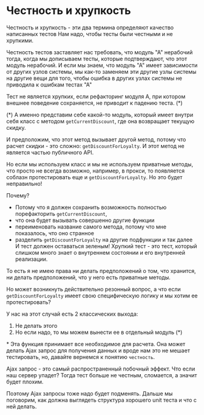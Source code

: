# Честность и хрупкость

Честность и хрупкость - эти два термина определяют качество написанных тестов
Нам надо, чтобы тесты были честными и не хрупкими.

Честность тестов заставляет нас требовать, что модуль "А" нерабочий тогда, когда мы дописываем
тесты, которые подтверждают, что этот модуль нерабочий. И если мы знаем, что модуль
"А" имеет зависимости от других узлов системы, мы как-то заменяем эти другие узлы
системы на другие вещи для того, чтобы ошибка в других узлах системы не приводила
к ошибкам тестах "А"

Тест не является хрупких, если рефакторинг модуля А, при котором внешнее поведение
сохраняется, не приводит к падению теста. (*)

(*) А именно представим себе какой-то модуль, который имеет внутри себя класс
с методом `getCurrentDiscount`, где она возвращает текущую скидку.

И предположим, что этот метод вызывает другой метод, потому что расчет скидки -
это сложно: `getDiscountForLoyalty`. И этот метод не является частью публичного
API.

Но если мы используем класс и мы не используем приватные методы, что просто не
всегда возможно, например, в прокси, то появляется соблазн протестировать еще и
`getDiscountForLoyalty`. Но это будет неправильно!

Почему?

- Потому что я должен сохранить возможность полностью порефакторить `getCurrentDiscount`,
- что она будет вызывать совершенно другие функции
- переименовать название самого метода, потому что мне показалось, что оно странное
- разделить `getDiscountForLoyalty` на другие подфункции и так далее
И тест должен оставаться зеленым!
Хрупкий тест - это тест, который слишком много знает о внутреннем состоянии и
его внутренней реализации.

То есть я не имею права ни делать предположений о том, что хранится, ни делать
предположений, что у него есть приватные методы.

Но может возникнуть действительно резонный вопрос, а что если `getDiscountForLoyalty`
имеет свою специфическую логику и мы хотим ее протестировать?

У нас на этот случай есть 2 классических выхода:

1. Не делать этого
2. Но если надо, то мы можем вынести ее в отдельный модуль (*)

\* Эта функция принимает все необходимое для расчета.
Она может делать Ajax запрос для получения данных и вроде нам это не мешает
тестировать, но, давайте вернемся к понятию `честность`.

Ajax запрос - это самый распространенный побочный эффект.
Что если наш сервер упадет? Тогда тест больше не честным, сломается, а значит
будет плохим.

Поэтому Ajax запросы тоже надо будет подменять. Дальше мы поговорим, как должна
выглядеть структура хорошего unit теста и что с ней делать.
